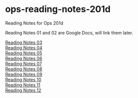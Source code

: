 # ops-reading-notes-201d
Reading Notes for Ops 201d

Reading Notes 01 and 02 are Google Docs, will link them later.

[Reading Notes 03](https://deanweiss.github.io/ops-reading-notes-201d/ReadingNotes03)
<br>
[Reading Notes 04](https://deanweiss.github.io/ops-reading-notes-201d/ReadingNotes04)
<br>
[Reading Notes 05](https://deanweiss.github.io/ops-reading-notes-201d/ReadingNotes05)
<br>
[Reading Notes 06](https://deanweiss.github.io/ops-reading-notes-201d/ReadingNotes06)
<br>
[Reading Notes 07](https://deanweiss.github.io/ops-reading-notes-201d/ReadingNotes07)
<br>
[Reading Notes 08](https://deanweiss.github.io/ops-reading-notes-201d/ReadingNotes08)
<br>
[Reading Notes 09](https://deanweiss.github.io/ops-reading-notes-201d/ReadingNotes09)
<br>
[Reading Notes 10](https://deanweiss.github.io/ops-reading-notes-201d/ReadingNotes10)
<br>
[Reading Notes 11](https://deanweiss.github.io/ops-reading-notes-201d/ReadingNotes11)
<br>
[Reading Notes 12](https://deanweiss.github.io/ops-reading-notes-201d/ReadingNotes12)
